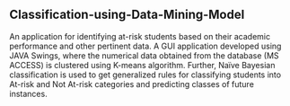 ## Classification-using-Data-Mining-Model
An application for identifying at-risk students based on their academic performance and other pertinent data.
A GUI application developed using JAVA Swings, where the numerical data obtained from the database (MS ACCESS) is clustered using K-means algorithm. Further, Naïve Bayesian classification is used to get generalized rules for classifying students into At-risk and Not At-risk categories and predicting classes of future instances.
